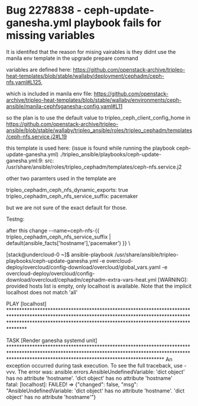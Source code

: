 # Bug 2278838 - ceph-update-ganesha.yml playbook fails for missing variables 


It is identifed that the reason for mising vairables is they didnt use the manila env template in the upgrade prepare command


variables are defined here: https://github.com/openstack-archive/tripleo-heat-templates/blob/stable/wallaby/deployment/cephadm/ceph-nfs.yaml#L125,


which is included in manila env file: https://github.com/openstack-archive/tripleo-heat-templates/blob/stable/wallaby/environments/ceph-ansible/manila-cephfsganesha-config.yaml#L11


so the plan is to use the default value to tripleo_ceph_client_config_home
in https://github.com/openstack-archive/tripleo-ansible/blob/stable/wallaby/tripleo_ansible/roles/tripleo_cephadm/templates/ceph-nfs.service.j2#L19


this template is used here: (issue is found while running the playbook ceph-update-ganesha.yml)
./tripleo_ansible/playbooks/ceph-update-ganesha.yml:9:            src: /usr/share/ansible/roles/tripleo_cephadm/templates/ceph-nfs.service.j2



other two paramters used in the template are

tripleo_cephadm_ceph_nfs_dynamic_exports: true
tripleo_cephadm_ceph_nfs_service_suffix: pacemaker

but we are not sure of the exact default for those.

Testng:


after this change
  --name=ceph-nfs-{{ tripleo_cephadm_ceph_nfs_service_suffix | default(ansible_facts['hostname'],'pacemaker') }} \



[stack@undercloud-0 ~]$ ansible-playbook  /usr/share/ansible/tripleo-playbooks/ceph-update-ganesha.yml -e overcloud-deploy/overcloud/config-download/overcloud/global_vars.yaml -e overcloud-deploy/overcloud/config-download/overcloud/cephadm/cephadm-extra-vars-heat.yml
[WARNING]: provided hosts list is empty, only localhost is available. Note that the implicit localhost does not match 'all'                                                                                                                  

PLAY [localhost] *****************************************************************************************************************************************************************************************************************************

TASK [Render ganesha systemd unit] ***********************************************************************************************************************************************************************************************************
An exception occurred during task execution. To see the full traceback, use -vvv. The error was: ansible.errors.AnsibleUndefinedVariable: 'dict object' has no attribute 'hostname'. 'dict object' has no attribute 'hostname'               
fatal: [localhost]: FAILED! => {"changed": false, "msg": "AnsibleUndefinedVariable: 'dict object' has no attribute 'hostname'. 'dict object' has no attribute 'hostname'"}     
